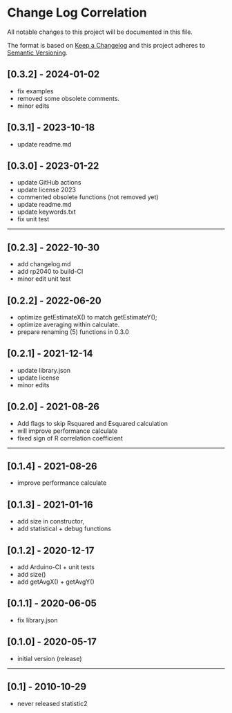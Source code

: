 # Change Log Correlation

All notable changes to this project will be documented in this file.

The format is based on [Keep a Changelog](http://keepachangelog.com/)
and this project adheres to [Semantic Versioning](http://semver.org/).


## [0.3.2] - 2024-01-02
- fix examples
- removed some obsolete comments.
- minor edits


## [0.3.1] - 2023-10-18
- update readme.md

## [0.3.0] - 2023-01-22
- update GitHub actions
- update license 2023
- commented obsolete functions (not removed yet)
- update readme.md
- update keywords.txt
- fix unit test

----

## [0.2.3] - 2022-10-30
- add changelog.md
- add rp2040 to build-CI
- minor edit unit test

## [0.2.2] - 2022-06-20
- optimize getEstimateX() to match getEstimateY();
- optimize averaging within calculate.
- prepare renaming (5) functions in 0.3.0

## [0.2.1] - 2021-12-14
- update library.json
- update license
- minor edits

## [0.2.0] - 2021-08-26
- Add flags to skip Rsquared and Esquared calculation
- will improve performance calculate
- fixed sign of R correlation coefficient

----

## [0.1.4] - 2021-08-26
- improve performance calculate

## [0.1.3] - 2021-01-16
- add size in constructor,
- add statistical + debug functions

## [0.1.2] - 2020-12-17
- add Arduino-CI + unit tests
- add size()
- add getAvgX() + getAvgY()

## [0.1.1] - 2020-06-05
- fix library.json

## [0.1.0] - 2020-05-17
- initial version (release)

----

## [0.1] - 2010-10-29
- never released statistic2

